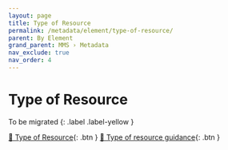 ```yaml
---
layout: page
title: Type of Resource
permalink: /metadata/element/type-of-resource/
parent: By Element
grand_parent: MMS › Metadata
nav_exclude: true
nav_order: 4
---
```


# Type of Resource

To be migrated
{: .label .label-yellow }

[📄 Type of Resource](https://docs.google.com/document/d/1N0SPLyki9TJ56Gg5tOxB9H9h8Ztfmbxt8Zxve_yAbn8/edit){: .btn }
[📄 Type of resource guidance](https://docs.google.com/document/d/1mGesTCcf8cNrZ_L-sFtj3sVjoGVTusS3QA88EDOB9UA/edit){: .btn }